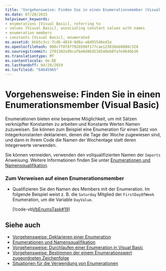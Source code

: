 ```yaml
---
title: 'Vorgehensweise: Finden Sie in einen Enumerationsmember (Visual Basic)'
ms.date: 07/20/2015
helpviewer_keywords:
- enumerations [Visual Basic], referring to
- values [Visual Basic], associating constant values with names
- enumeration members
- constants [Visual Basic], enumerated
ms.assetid: bbb5c3cc-7cdb-4814-8d6a-a6d91546ed1e
ms.openlocfilehash: 000c7f8f87792b598f177cae123010eb8888c328
ms.sourcegitcommit: 2701302a99cafbe0d86d53d540eb0fa7e9b46b36
ms.translationtype: MT
ms.contentlocale: de-DE
ms.lasthandoff: 04/28/2019
ms.locfileid: "64645965"
---
```

# <a name="how-to-refer-to-an-enumeration-member-visual-basic"></a>Vorgehensweise: Finden Sie in einen Enumerationsmember (Visual Basic)
Enumerationen bieten eine bequeme Möglichkeit, um mit Sätzen verknüpfter Konstanten zu arbeiten und Konstante Werten Namen zuzuweisen. Sie können zum Beispiel eine Enumeration für einen Satz von Integerkonstanten deklarieren, denen die Tage der Woche zugewiesen sind, und dann in Ihrem Code die Namen der Wochentage statt deren Integerwerte verwenden.  
  
 Sie können vermeiden, verwenden den vollqualifizierten Namen der `Imports` Anweisung. Weitere Informationen finden Sie unter [Enumerationen und Namensqualifikation](../../../../visual-basic/programming-guide/language-features/constants-enums/enumerations-and-name-qualification.md).  
  
### <a name="to-refer-to-an-enumeration-member"></a>Zum Verweisen auf einen Enumerationsmember  
  
- Qualifizieren Sie den Namen des Members mit der Enumeration. Im folgende Beispiel weist z. B. die `Saturday` Mitglied der `FirstDayOfWeek` Enumeration, um die Variable `DayValue`.  
  
     [!code-vb[VbEnumsTask#19](~/samples/snippets/visualbasic/VS_Snippets_VBCSharp/VbEnumsTask/VB/Class2.vb#19)]  
  
## <a name="see-also"></a>Siehe auch

- [Vorgehensweise: Deklarieren einer Enumeration](../../../../visual-basic/programming-guide/language-features/constants-enums/how-to-declare-enumerations.md)
- [Enumerationen und Namensqualifikation](../../../../visual-basic/programming-guide/language-features/constants-enums/enumerations-and-name-qualification.md)
- [Vorgehensweise: Durchlaufen einer Enumeration in Visual Basic](../../../../visual-basic/programming-guide/language-features/constants-enums/how-to-iterate-through-an-enumeration.md)
- [Vorgehensweise: Bestimmen der einem Enumerationswert zugeordneten Zeichenfolge](../../../../visual-basic/programming-guide/language-features/constants-enums/how-to-determine-the-string-associated-with-an-enumeration-value.md)
- [Situationen für die Verwendung von Enumerationen](../../../../visual-basic/programming-guide/language-features/constants-enums/when-to-use-an-enumeration.md)
